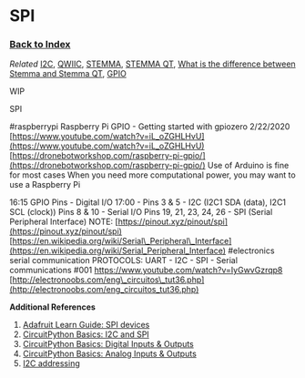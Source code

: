 
# SPI

### [Back to Index](index.md)

*Related* [I2C](i2c.md), [QWIIC](connectors.md#qwiic), [STEMMA](connectors.md#stemma), [STEMMA QT](connectors.md#stemma-qt), [What is the difference between Stemma and Stemma QT](connectors.md#connector-comparison), [GPIO](gpio.md)


WIP 

SPI





#raspberrypi  Raspberry Pi GPIO - Getting started with gpiozero  2/22/2020
[https://www.youtube.com/watch?v=iL_oZGHLHvU](https://www.youtube.com/watch?v=iL_oZGHLHvU)
[https://dronebotworkshop.com/raspberry-pi-gpio/](https://dronebotworkshop.com/raspberry-pi-gpio/)
Use of Arduino is fine for most cases
When you need more computational power, you may want to use a Raspberry Pi


16:15 GPIO  Pins - Digital I/O 
17:00 - Pins 3 & 5 - I2C (I2C1 SDA (data), I2C1 SCL (clock))     Pins 8 & 10 - Serial I/O    Pins 19, 21, 23, 24, 26 - SPI (Serial Peripheral Interface)
NOTE: [https://pinout.xyz/pinout/spi](https://pinout.xyz/pinout/spi)    [https://en.wikipedia.org/wiki/Serial\_Peripheral\_Interface](https://en.wikipedia.org/wiki/Serial_Peripheral_Interface)
#electronics serial communication 
PROTOCOLS: UART - I2C - SPI - Serial communications #001
https://www.youtube.com/watch?v=IyGwvGzrqp8
[http://electronoobs.com/eng\_circuitos\_tut36.php](http://electronoobs.com/eng_circuitos_tut36.php)



**Additional References**

1. [Adafruit Learn Guide: SPI devices](https://learn.adafruit.com/circuitpython-basics-i2c-and-spi/spi-devices)
2. [CircuitPython Basics: I2C and SPI](https://learn.adafruit.com/circuitpython-basics-i2c-and-spi)
3. [CircuitPython Basics: Digital Inputs & Outputs](https://learn.adafruit.com/circuitpython-digital-inputs-and-outputs)
4. [CircuitPython Basics: Analog Inputs & Outputs](https://learn.adafruit.com/circuitpython-basics-analog-inputs-and-outputs)
5. [I2C addressing](https://www.i2c-bus.org/addressing/)
